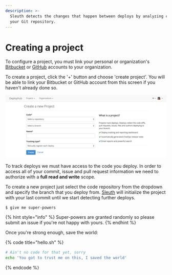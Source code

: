 ```yaml
---
description: >-
  Sleuth detects the changes that happen between deploys by analyzing commits to
  your Git repository.
---
```


# Creating a project

To configure a project, you must link your personal or organization's [Bitbucket](https://bitbucket.org/) or [GitHub](https://github.com/) accounts to your organization.

To create a project, click the '+' button and choose 'create project'. You will be able to link your Bitbucket or GitHub account from this screen if you haven't already done so.

![A Project being created in the &apos;Create a new Project&apos; dialog](../.gitbook/assets/create_project.png)

To track deploys we must have access to the code you deploy. In order to access all of your commit, issue and pull request information we need to authorize with a **full read and write** scope.

To create a new project just select the code repository from the dropdown and specify the branch that you deploy from. [Sleuth](https://sleuth.io/) will initialize the project with your last commit until we start detecting further deploys.

```
$ give me super-powers
```

{% hint style="info" %}
 Super-powers are granted randomly so please submit an issue if you're not happy with yours.
{% endhint %}

Once you're strong enough, save the world:

{% code title="hello.sh" %}
```bash
# Ain't no code for that yet, sorry
echo 'You got to trust me on this, I saved the world'
```
{% endcode %}



